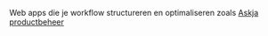 Web apps die je workflow structureren en optimaliseren zoals [Askja productbeheer](/#portfolio-askja)